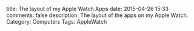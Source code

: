 title: The layout of my Apple Watch Apps
date: 2015-04-26 15:33
comments: false
description: The layout of the apps on my Apple Watch.
Category: Computers
Tags: AppleWatch

<!-- c /images/2015/04/watchLayout@2x.PNG I'm not really obsessive, but I hope I don't have to add any new apps to my Apple Watch any time soon. -->

